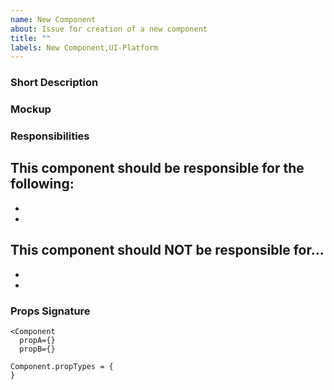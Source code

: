 ```yaml
---
name: New Component
about: Issue for creation of a new component
title: ""
labels: New Component,UI-Platform
---
```


### Short Description


### Mockup

<!-- insert relevant screenshots or figma/zerohieght links -->

### Responsibilities
<!-- what are the functional boundaries of this component? -->

**This component should be responsible for the following:**
-
-
-

**This component should NOT be responsible for...**
-
-
-

### Props Signature

<!-- propose a props signature as it would be used in consuming applications -->
```
<Component
  propA={}
  propB={}
```

<!-- outline the prop types - use comments to describe the basic concepts -->
```
Component.propTypes = {
}
```

